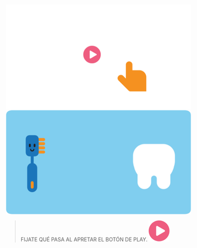 <div class="mu-kindergarten-context-image-slides">
  <img src="https://raw.githubusercontent.com/MumukiProject/mumuki-guia-gobstones-primeros-programas-kinder/master/assets/tutorial2_1_1604432535918.svg" alt="Tutorial de apretar botón ejecutar" class="active">
  <img src="https://raw.githubusercontent.com/MumukiProject/mumuki-guia-gobstones-primeros-programas-kinder/master/assets/escena_dientes2_1604602744600.svg" alt="El cepillo va al diente">
</div>

<gs-toolbox toolbox-url="https://gobstones.runners.mumuki.io/assets/toolbox/kindergarten-full.xml"></gs-toolbox>

<gs-attire attire-url="https://raw.githubusercontent.com/MumukiProject/mumuki-guia-gobstones-primeros-programas-kinder/master/assets/attires/config_1604611106524.json"></gs-attire>

> FIJATE QUÉ PASA AL APRETAR EL BOTÓN DE PLAY. <img src="https://raw.githubusercontent.com/MumukiProject/mumuki-guia-gobstones-primeros-programas-kinder/master/assets/play-01_1606927778900.svg" alt="play-01_1606927778900.svg" width="auto" height="auto">